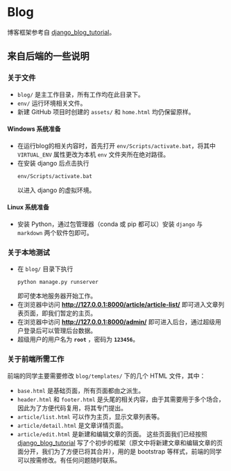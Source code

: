 # Blog

博客框架参考自 [django_blog_tutorial](https://github.com/stacklens/django_blog_tutorial)。

## 来自后端的一些说明
### 关于文件
- `blog/` 是主工作目录，所有工作均在此目录下。
- `env/` 运行环境相关文件。
- 新建 GitHub 项目时创建的 `assets/` 和 `home.html` 均仍保留原样。

#### Windows 系统准备
- 在运行blog的相关内容时，首先打开 `env/Scripts/activate.bat`，将其中 `VIRTUAL_ENV` 属性更改为本机 `env` 文件夹所在绝对路径。
- 在安装 django 后点击执行
  ```
  env/Scripts/activate.bat
  ```
  以进入 django 的虚拟环境。

#### Linux 系统准备
- 安装 Python，通过包管理器（conda 或 pip 都可以）安装 `django` 与 `markdown` 两个软件包即可。

### 关于本地测试
- 在 `blog/` 目录下执行
  ```shell
  python manage.py runserver
  ```
  即可使本地服务器开始工作。
- 在浏览器中访问 **http://127.0.0.1:8000/article/article-list/** 即可进入文章列表页面，即我们暂定的主页。
- 在浏览器中访问 **http://127.0.0.1:8000/admin/** 即可进入后台，通过超级用户登录后可以管理后台数据。
- 超级用户的用户名为 **`root`** ，密码为 **`123456`**。

### 关于前端所需工作
前端的同学主要需要修改 `blog/templates/` 下的几个 HTML 文件，其中：
- `base.html` 是基础页面，所有页面都由之派生。
- `header.html` 和 `footer.html` 是头尾的相关内容，由于其需要用于多个场合，因此为了方便代码复用，将其专门提出。
- `article/list.html` 可以作为主页，显示文章列表等。
- `article/detail.html` 是文章详情页面。
- `article/edit.html` 是新建和编辑文章的页面。
这些页面我们已经按照 [django_blog_tutorial](https://github.com/stacklens/django_blog_tutorial) 写了个初步的框架（原文中将新建文章和编辑文章的页面分开，我们为了方便已将其合并），用的是 bootstrap 等样式，前端的同学可以按需修改。有任何问题随时联系。
